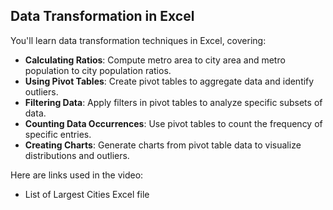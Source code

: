 ## Data Transformation in Excel

[](https://youtu.be/gR2IY5Naja0)

You'll learn data transformation techniques in Excel, covering:

- **Calculating Ratios**: Compute metro area to city area and metro population to city population ratios.
- **Using Pivot Tables**: Create pivot tables to aggregate data and identify outliers.
- **Filtering Data**: Apply filters in pivot tables to analyze specific subsets of data.
- **Counting Data Occurrences**: Use pivot tables to count the frequency of specific entries.
- **Creating Charts**: Generate charts from pivot table data to visualize distributions and outliers.

Here are links used in the video:

- List of Largest Cities Excel file